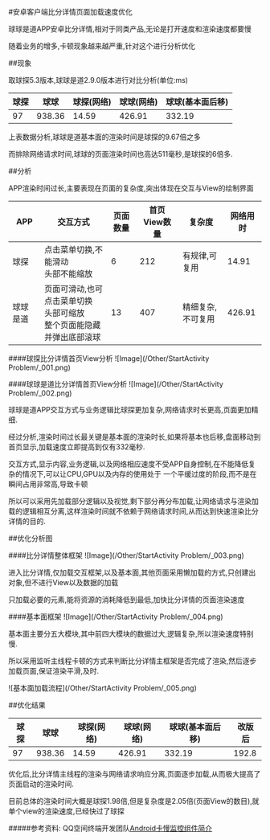 #安卓客户端比分详情页面加载速度优化

球球是道APP安卓比分详情,相对于同类产品,无论是打开速度和渲染速度都要慢

随着业务的增多,卡顿现象越来越严重,针对这个进行分析优化


##现象

取球探5.3版本,球球是道2.9.0版本进行对比分析(单位:ms)

球探|球球|球探(网络)|球球(网络)|球球(基本面后移)
---|---|---|---|---
97|938.36|14.59|426.91|332.19

上表数据分析,球球是道基本面的渲染时间是球探的9.67倍之多

而排除网络请求时间,球球的页面渲染时间也高达511毫秒,是球探的6倍多.

##分析

APP渲染时间过长,主要表现在页面的复杂度,突出体现在交互与View的绘制界面

APP|交互方式|页面数量|首页View数量|复杂度|网络用时
---|---|---|---|---|---
球探|点击菜单切换,不能滑动<br>头部不能缩放|6|212|有规律,可复用|14.91
球球是道|页面可滑动,也可点击菜单切换<br>头部可缩放<br>整个页面能隐藏并弹出底部滚球|13|407|精细复杂,不可复用|426.91

####球探比分详情首页View分析
![Image](/Other/StartActivity Problem/_001.png)

####球球是道比分详情首页View分析
![Image](/Other/StartActivity Problem/_002.png)

球球是道APP交互方式与业务逻辑比球探更加复杂,网络请求时长更高,页面更加精细.

经过分析,渲染时间过长最关键是基本面的渲染时长,如果将基本也后移,盘面移动到首页显示,加载速度立即提高到仅有332毫秒.

交互方式,显示内容,业务逻辑,以及网络相应速度不受APP自身控制,在不能降低复杂的情况下,可以让CPU,GPU以及内存的使用处于
一个平缓过度的阶段,而不是在瞬间占用非常高,导致卡顿

所以可以采用先加载部分逻辑以及视觉,剩下部分再分布加载,让网络请求与渲染加载的逻辑相互分离,这样渲染时间就不依赖于网络请求时间,从而达到快速渲染比分详情的目的.


##优化分析图

####比分详情整体框架
![Image](/Other/StartActivity Problem/_003.png)

进入比分详情,仅加载交互框架,以及基本面,其他页面采用懒加载的方式,只创建出对象,但不进行View以及数据的加载

只加载必要的元素,能将资源的消耗降低到最低,加快比分详情的页面渲染速度

####基本面框架
![Image](/Other/StartActivity Problem/_004.png)

基本面主要分五大模块,其中前四大模块的数据过大,逻辑复杂,所以渲染速度特别慢.

所以采用监听主线程卡顿的方式来判断比分详情主框架是否完成了渲染,然后逐步加载页面,保证渲染平滑,及时.

![基本面加载流程](/Other/StartActivity Problem/_005.png)

##优化结果

球探|球球|球探(网络)|球球(网络)|球球(基本面后移)|改版后
---|---|---|---|---|---
97|938.36|14.59|426.91|332.19|192.8

优化后,比分详情主线程的渲染与网络请求响应分离,页面逐步加载,从而极大提高了页面启动的渲染时间.

目前总体的渲染时间大概是球探1.98倍,但是复杂度是2.05倍(页面View的数目),就单个view的渲染速度,已经快过了球探


#####参考资料:
QQ空间终端开发团队[Android卡慢监控组件简介](http://mp.weixin.qq.com/s?__biz=MzI1MTA1MzM2Nw==&mid=2649796870&idx=1&sn=fd911850e32dd955316664c8c4104946&chksm=f1fcc55ec68b4c4865fd7466cc21f5e0b72080a034757613678cd011162858561310513834af&scene=4#wechat_redirect)